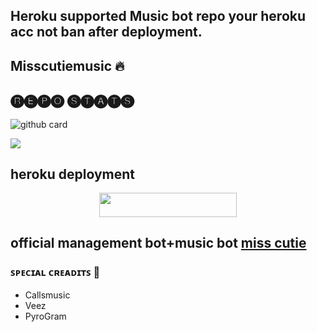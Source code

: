 ## Heroku supported Music bot repo your heroku acc not ban after deployment.

<h2 align="centre"> Misscutiemusic 🔥</h2>

## 🅡🅔🅟🅞 🅢🅣🅐🅣🅢
![github card](https://github-readme-stats.vercel.app/api/pin/?username=Team-techno&repo=misscutiemusic&theme=dark)

  <img src="https://telegra.ph/file/f2e4c2c3d7043cc8ff009.jpg">

## heroku deployment

<p align="center"><a href="https://heroku.com/deploy?template=https://github.com/Team-techno/misscuitemusic"> <img src="https://img.shields.io/badge/Deploy%20To%20Heroku-red?style=for-the-badge&logo=heroku" width="220" height="38.45"/></a></p>

## official management bot+music bot [miss cutie](t.me/misscuitebot)

### ꜱᴘᴇᴄɪᴀʟ ᴄʀᴇᴀᴅɪᴛꜱ 💖
- Callsmusic
- Veez
- PyroGram
